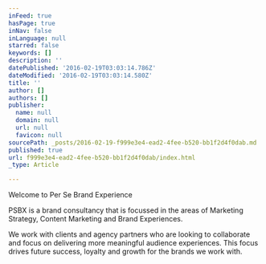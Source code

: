 ```yaml
---
inFeed: true
hasPage: true
inNav: false
inLanguage: null
starred: false
keywords: []
description: ''
datePublished: '2016-02-19T03:03:14.786Z'
dateModified: '2016-02-19T03:03:14.580Z'
title: ''
author: []
authors: []
publisher:
  name: null
  domain: null
  url: null
  favicon: null
sourcePath: _posts/2016-02-19-f999e3e4-ead2-4fee-b520-bb1f2d4f0dab.md
published: true
url: f999e3e4-ead2-4fee-b520-bb1f2d4f0dab/index.html
_type: Article

---
```

Welcome to Per Se Brand Experience

PSBX is a brand consultancy that is focussed in the areas of Marketing Strategy, Content Marketing and Brand Experiences.

We work with clients and agency partners who are looking to collaborate and focus on delivering more meaningful audience experiences.  This focus drives future success, loyalty and growth for the brands we work with.